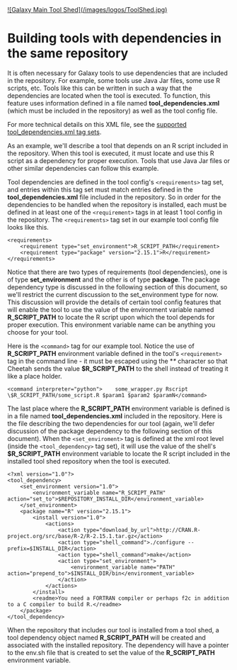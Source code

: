 <div class='center'> <a href='http://toolshed.g2.bx.psu.edu'>![Galaxy Main Tool Shed](/images/logos/ToolShed.jpg)</a> </div>

# Building tools with dependencies in the same repository

It is often necessary for Galaxy tools to use dependencies that are included in the repository. For example, some tools use Java Jar files, some use R scripts, etc. Tools like this can be written in such a way that the dependencies are located when the tool is executed. To function, this feature uses information defined in a file named **tool_dependencies.xml** (which must be included in the repository) as well as the tool config file.

For more technical details on this XML file, see the [supported tool_dependencies.xml tag sets](/toolshed/tool-dependencies-tag-sets/).

As an example, we'll describe a tool that depends on an R script included in the repository. When this tool is executed, it must locate and use this R script as a dependency for proper execution. Tools that use Java Jar files or other similar dependencies can follow this example.

Tool dependencies are defined in the tool config's ```<requirements>``` tag set, and entries within this tag set must match entries defined in the **tool_dependencies.xml** file included in the repository. So in order for the dependencies to be handled when the repository is installed, each must be defined in at least one of the ```<requirement>``` tags in at least 1 tool config in the repository.
The ```<requirements>``` tag set in our example tool config file looks like this.

    <requirements>
        <requirement type="set_environment">R_SCRIPT_PATH</requirement>
        <requirement type="package" version="2.15.1">R</requirement>
    </requirements>

Notice that there are two types of requirements (tool dependencies), one is of type **set\_environment** and the other is of type **package**. The package dependency type is discussed in the following section of this document, so we'll restrict the current discussion to the set\_environment type for now. This discussion will provide the details of certain tool config features that will enable the tool to use the value of the environment variable named **R\_SCRIPT\_PATH** to locate the R script upon which the tool depends for proper execution. This environment variable name can be anything you choose for your tool.

Here is the ```<command>``` tag for our example tool. Notice the use of **R\_SCRIPT\_PATH** environment variable defined in the tool's ```<requirement>``` tag in the command line - it must be escaped using the **\** character so that Cheetah sends the value **$R\_SCRIPT\_PATH** to the shell instead of treating it like a place holder.

```<command interpreter="python">    some_wrapper.py Rscript \$R_SCRIPT_PATH/some_script.R $param1 $param2 $paramN</command>```


The last place where the **R\_SCRIPT\_PATH** environment variable is defined is in a file named **tool\_dependencies.xml** included in the repository. Here is the file describing the two dependencies for our tool (again, we'll defer discussion of the package dependency to the following section of this document). When the ```<set_enviroment>``` tag is defined at the xml root level (inside the ```<tool_dependency>``` tag set), it will use the value of the shell's **$R\_SCRIPT\_PATH** environment variable to locate the R script included in the installed tool shed repository when the tool is executed.

    <?xml version="1.0"?>
    <tool_dependency>
        <set_environment version="1.0">
            <environment_variable name="R_SCRIPT_PATH" action="set_to">$REPOSITORY_INSTALL_DIR</environment_variable>
        </set_environment>
        <package name="R" version="2.15.1">
            <install version="1.0">
                <actions>
                    <action type="download_by_url">http://CRAN.R-project.org/src/base/R-2/R-2.15.1.tar.gz</action>
                    <action type="shell_command">./configure --prefix=$INSTALL_DIR</action>
                    <action type="shell_command">make</action>
                    <action type="set_environment">
                        <environment_variable name="PATH" action="prepend_to">$INSTALL_DIR/bin</environment_variable>
                    </action>
                </actions>
            </install>
            <readme>You need a FORTRAN compiler or perhaps f2c in addition to a C compiler to build R.</readme>
        </package>
    </tool_dependency>

When the repository that includes our tool is installed from a tool shed, a tool dependency object named **R\_SCRIPT\_PATH** will be created and associated with the installed repository. The dependency will have a pointer to the env.sh file that is created to set the value of the **R\_SCRIPT\_PATH** environment variable.
